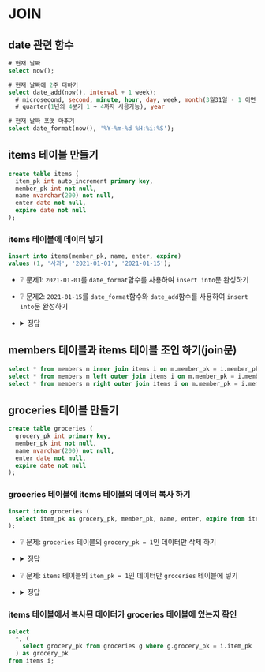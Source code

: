 # JOIN

## date 관련 함수
```sql
# 현재 날짜
select now();

# 현재 날짜에 2주 더하기
select date_add(now(), interval + 1 week);
  # microsecond, second, minute, hour, day, week, month(3월31일 - 1 이면 2월 28일. 윤년이면 29일),
  # quarter(1년의 4분기 1 ~ 4까지 사용가능), year

# 현재 날짜 포맷 마추기
select date_format(now(), '%Y-%m-%d %H:%i:%S');
```

## items 테이블 만들기
```sql
create table items (
  item_pk int auto_increment primary key,
  member_pk int not null,
  name nvarchar(200) not null,
  enter date not null,
  expire date not null
);
```

### items 테이블에 데이터 넣기
```sql
insert into items(member_pk, name, enter, expire)
values (1, '사과', '2021-01-01', '2021-01-15');
```

* ❔ 문제1: `2021-01-01`를 `date_format`함수를 사용하여 `insert into`문 완성하기
* ❔ 문제2: `2021-01-15`를 `date_format`함수와 `date_add`함수를 사용하여 `insert into`문 완성하기
* <details><summary>정답</summary>

  ```sql
  insert into items(member_pk, name, enter, expire)
  values (1, '사과', date_format(now(), '%Y-%m-%d'), date_format(date_add(now(), interval + 2 week), '%Y-%m-%d'));
  ```
  추가 데이터 넣기
  ```sql
  insert into items(member_pk, name, enter, expire)
  values (1, '딸기', date_format(now(), '%Y-%m-%d'), date_format(date_add(now(), interval + 2 week), '%Y-%m-%d'));
  insert into items(member_pk, name, enter, expire)
  values (2, '바나나', date_format(now(), '%Y-%m-%d'), date_format(date_add(now(), interval + 2 week), '%Y-%m-%d'));
  insert into items(member_pk, name, enter, expire)
  values (3, '망고', date_format(now(), '%Y-%m-%d'), date_format(date_add(now(), interval + 2 week), '%Y-%m-%d'));
  insert into items(member_pk, name, enter, expire)
  values (100, '자몽', date_format(now(), '%Y-%m-%d'), date_format(date_add(now(), interval + 2 week), '%Y-%m-%d'));
  ```
</details>

## members 테이블과 items 테이블 조인 하기(join문)
```sql
select * from members m inner join items i on m.member_pk = i.member_pk;
select * from members m left outer join items i on m.member_pk = i.member_pk;
select * from members m right outer join items i on m.member_pk = i.member_pk;
```

## groceries 테이블 만들기
```sql
create table groceries (
  grocery_pk int primary key,
  member_pk int not null,
  name nvarchar(200) not null,
  enter date not null,
  expire date not null
);
```

### groceries 테이블에 items 테이블의 데이터 복사 하기
```sql
insert into groceries (
  select item_pk as grocery_pk, member_pk, name, enter, expire from items
);
```

* ❔ 문제: `groceries` 테이블의 `grocery_pk = 1`인 데이터만 삭제 하기
* <details><summary>정답</summary>

  ```sql
  delete from groceries where grocery_pk = 1;
  ```
</details>

* ❔ 문제: `items` 테이블의 `item_pk = 1`인 데이터만 `groceries` 테이블에 넣기
* <details><summary>정답</summary>

  ```sql
  insert into groceries (
    select item_pk as grocery_pk, member_pk, name, enter, expire from items
    where item_pk = 1
  );
  ```
  * ❕ 다시 한번 실행 하기
</details>

### items 테이블에서 복사된 데이터가 groceries 테이블에 있는지 확인
```sql
select
  *, (
    select grocery_pk from groceries g where g.grocery_pk = i.item_pk
  ) as grocery_pk
from items i;
```

<!--
### MySQL/MariaDB Table Update Safe 모드
https://m.blog.naver.com/PostView.naver?isHttpsRedirect=true&blogId=jevida&logNo=221123654036
```sql
SET SQL_SAFE_UPDATES = 0; --해제
SET SQL_SAFE_UPDATES = 1; --설정
```
-->

